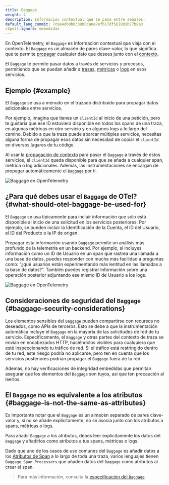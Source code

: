 ```yaml
---
title: Baggage
weight: 4
description: Información contextual que se pasa entre señales.
default_lang_commit: 7c0e4db0b6c39b0ca0e7efb17df5610d1b77b8a3
cSpell:ignore: embedidas
---
```


En OpenTelemetry, el `Baggage` es información contextual que viaja con el
contexto. El `Baggage` es un almacén de pares clave-valor, lo que significa que
te permite [propagar](../../context-propagation/#propagation) cualquier dato que
desees junto con el [contexto](../../context-propagation/#context).

El `Baggage` te permite pasar datos a través de servicios y procesos,
permitiendo que se puedan añadir a [trazas](../traces/), [métricas](../metrics/)
o [logs](../logs/) en esos servicios.

## Ejemplo {#example}

El `Baggage` se usa a menudo en el trazado distribuido para propagar datos
adicionales entre servicios.

Por ejemplo, imagina que tienes un `clientId` al inicio de una petición, pero te
gustaría que ese ID estuviera disponible en todos los spans de una traza, en
algunas métricas en otro servicio y en algunos logs a lo largo del camino.
Debido a que la traza puede abarcar múltiples servicios, necesitas alguna forma
de propagar esos datos sin necesidad de copiar el `clientId` en diversos lugares
de tu código.

Al usar la [propagación de contexto](../traces/#context-propagation) para pasar
el `Baggage` a través de estos servicios, el `clientId` queda disponible para
que se añada a cualquier span, métrica o log adicionales. Además, las
instrumentaciones se encargan de propagar automáticamente el `Baggage` por ti.

![Baggage en OpenTelemetry](../otel-baggage.svg)

## ¿Para qué debes usar el `Baggage` de OTel? {#what-should-otel-baggage-be-used-for}

El `Baggage` se usa típicamente para incluir información que sólo está
disponible al inicio de una solicitud en los servicios posteriores. Por ejemplo,
se pueden incluir la Identificación de la Cuenta, el ID del Usuario, el ID del
Producto o la IP de origen.

Propagar esta información usando `Baggage` permite un análisis más profundo de
la telemetría en un backend. Por ejemplo, si incluyes información como un ID de
Usuario en un span que rastrea una llamada a una base de datos, puedes responder
con mucha más facilidad a preguntas como: “¿qué usuarios están experimentando
más lentitud en las llamadas a la base de datos?”. También puedes registrar
información sobre una operación posterior adjuntando ese mismo ID de Usuario a
los logs.

![Baggage en OpenTelemetry](../otel-baggage-2.svg)

## Consideraciones de seguridad del `Baggage` {#baggage-security-considerations}

Los elementos sensibles del `Baggage` pueden compartirse con recursos no
deseados, como APIs de terceros. Esto se debe a que la instrumentación
automática incluye el `Baggage` en la mayoría de las solicitudes de red de tu
servicio. Específicamente, el `Baggage` y otras partes del contexto de traza se
envían en encabezados HTTP, haciéndolos visibles para cualquiera que esté
inspeccionando tu tráfico de red. Si el tráfico está restringido dentro de tu
red, este riesgo podría no aplicarse, pero ten en cuenta que los servicios
posteriores podrían propagar el `Baggage` fuera de tu red.

Además, no hay verificaciones de integridad embedidas que permitan asegurar que
los elementos del `Baggage` son tuyos, así que ten precaución al leerlos.

## El `Baggage` no es equivalente a los atributos {#baggage-is-not-the-same-as-attributes}

Es importante notar que el `Baggage` es un almacén separado de pares clave-valor
y, si no se añade explícitamente, no se asocia junto con los atributos a spans,
métricas o logs.

Para añadir `Baggage` a los atributos, debes leer explícitamente los datos del
`Baggage` y añadirlos como atributos a tus spans, métricas o logs.

Dado que uno de los casos de uso comunes del `Baggage` es añadir datos a los
[Atributos de Span](../traces/#attributes) a lo largo de toda una traza, varios
lenguajes tienen `Baggage Span Processors` que añaden datos del `Baggage` como
atributos al crear el span.

> Para más información, consulta la [especificación del
> `Baggage`][baggage specification].

[baggage specification]: /docs/specs/otel/overview/#baggage-signal
